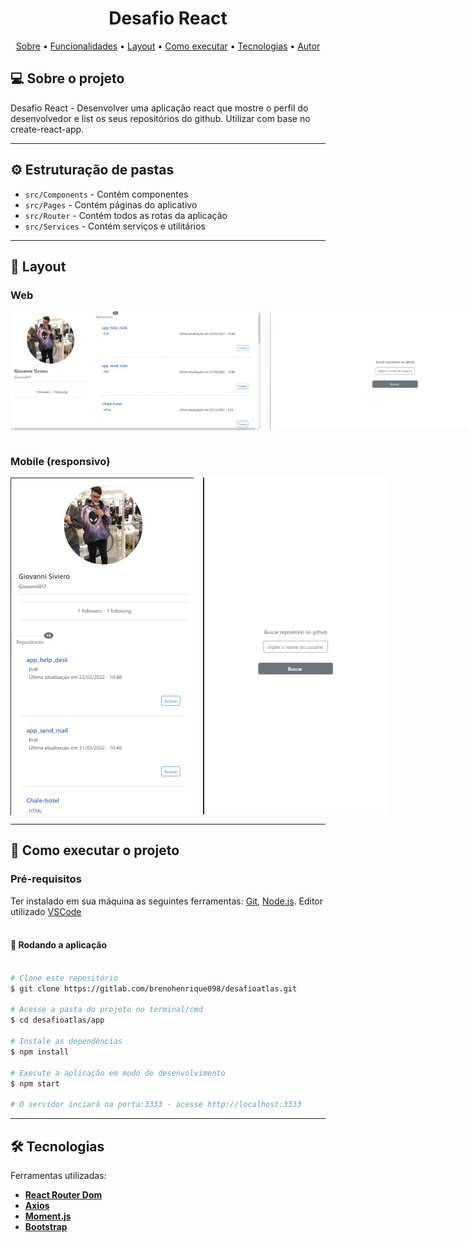 <h1 align="center">
    Desafio React
</h1>

<p align="center">
 <a href="#-sobre-o-projeto">Sobre</a> •
 <a href="#-funcionalidades">Funcionalidades</a> •
 <a href="#-layout">Layout</a> • 
 <a href="#-como-executar-o-projeto">Como executar</a> • 
 <a href="#-tecnologias">Tecnologias</a> • 
 <a href="#-autor">Autor</a>
</p>


## 💻 Sobre o projeto

Desafio React - Desenvolver uma aplicação react que mostre o perfil do desenvolvedor e list os seus repositórios do github. Utilizar com base no create-react-app.

---

## ⚙️ Estruturação de pastas

- `src/Components` - Contém componentes
- `src/Pages` - Contém páginas do aplicativo
- `src/Router` - Contém todos as rotas da aplicação
- `src/Services` - Contém serviços e utilitários

---

## 🎨 Layout
### Web
<div align="center" style="display: flex; align-items: flex-start; justify-content: start;">
  <img alt="StartScreen" src="./assets/Screenshot_1.jpg" width="400px" style="margin-right: 15px">
  <img alt="StartProfile" src="./assets/Screenshot_3.jpg" width="400px">
</div>


<br/>

### Mobile (responsivo)
<div align="center" style="display: flex; align-items: flex-start; justify-content: start;">
  <img alt="StartScreen" src="./assets/Screenshot_2.jpg" width="400px" style="margin-right: 15px">
  <img alt="StartProfile" src="./assets/Screenshot_4.jpg" width="400px">
</div>


---

## 🚀 Como executar o projeto
### Pré-requisitos

Ter instalado em sua máquina as seguintes ferramentas:
[Git](https://git-scm.com), [Node.js](https://nodejs.org/en/). 
Editor utilizado [VSCode](https://code.visualstudio.com/)
<br/><br/>

#### 🧭 Rodando a aplicação

```bash

# Clone este repositório
$ git clone https://gitlab.com/brenohenrique098/desafioatlas.git

# Acesse a pasta do projeto no terminal/cmd
$ cd desafioatlas/app

# Instale as dependências
$ npm install

# Execute a aplicação em modo de desenvolvimento
$ npm start

# O servidor inciará na porta:3333 - acesse http://localhost:3333 

```

---

## 🛠 Tecnologias

Ferramentas utilizadas: 

-   **[React Router Dom](https://github.com/ReactTraining/react-router/tree/master/packages/react-router-dom)**
-   **[Axios](https://github.com/axios/axios)**
-   **[Moment.js](https://momentjs.com/)**
-   **[Bootstrap](https://getbootstrap.com/)**
